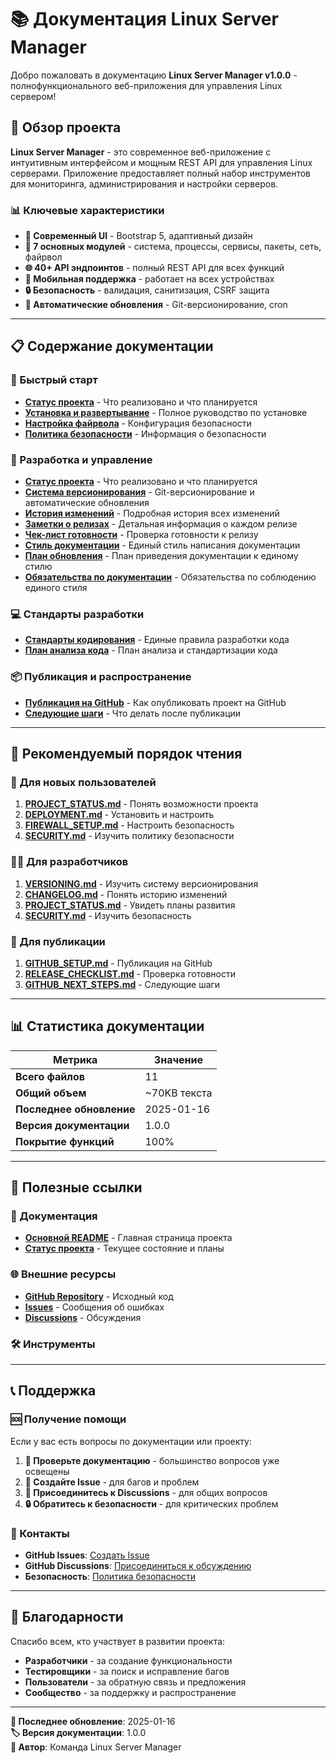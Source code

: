 # 📚 Документация Linux Server Manager

Добро пожаловать в документацию **Linux Server Manager v1.0.0** - полнофункционального веб-приложения для управления Linux сервером!

## 🎯 Обзор проекта

**Linux Server Manager** - это современное веб-приложение с интуитивным интерфейсом и мощным REST API для управления Linux серверами. Приложение предоставляет полный набор инструментов для мониторинга, администрирования и настройки серверов.

### 📊 Ключевые характеристики
- **🎨 Современный UI** - Bootstrap 5, адаптивный дизайн
- **🔧 7 основных модулей** - система, процессы, сервисы, пакеты, сеть, файрвол
- **🌐 40+ API эндпоинтов** - полный REST API для всех функций
- **📱 Мобильная поддержка** - работает на всех устройствах
- **🔒 Безопасность** - валидация, санитизация, CSRF защита
- **🔄 Автоматические обновления** - Git-версионирование, cron

---

## 📋 Содержание документации

### 🚀 Быстрый старт
- **[Статус проекта](PROJECT_STATUS.md)** - Что реализовано и что планируется
- **[Установка и развертывание](DEPLOYMENT.md)** - Полное руководство по установке
- **[Настройка файрвола](FIREWALL_SETUP.md)** - Конфигурация безопасности
- **[Политика безопасности](SECURITY.md)** - Информация о безопасности

### 🔧 Разработка и управление
- **[Статус проекта](PROJECT_STATUS.md)** - Что реализовано и что планируется
- **[Система версионирования](VERSIONING.md)** - Git-версионирование и автоматические обновления
- **[История изменений](CHANGELOG.md)** - Подробная история всех изменений
- **[Заметки о релизах](RELEASE_NOTES.md)** - Детальная информация о каждом релизе
- **[Чек-лист готовности](RELEASE_CHECKLIST.md)** - Проверка готовности к релизу
- **[Стиль документации](DOCUMENTATION_STYLE.md)** - Единый стиль написания документации
- **[План обновления](DOCUMENTATION_UPDATE_PLAN.md)** - План приведения документации к единому стилю
- **[Обязательства по документации](DOCUMENTATION_COMMITMENT.md)** - Обязательства по соблюдению единого стиля

### 💻 Стандарты разработки
- **[Стандарты кодирования](CODING_STANDARDS.md)** - Единые правила разработки кода
- **[План анализа кода](CODE_ANALYSIS_PLAN.md)** - План анализа и стандартизации кода

### 📦 Публикация и распространение
- **[Публикация на GitHub](GITHUB_SETUP.md)** - Как опубликовать проект на GitHub
- **[Следующие шаги](GITHUB_NEXT_STEPS.md)** - Что делать после публикации


---

## 🎯 Рекомендуемый порядок чтения

### 👤 Для новых пользователей
1. **[PROJECT_STATUS.md](PROJECT_STATUS.md)** - Понять возможности проекта
2. **[DEPLOYMENT.md](DEPLOYMENT.md)** - Установить и настроить
3. **[FIREWALL_SETUP.md](FIREWALL_SETUP.md)** - Настроить безопасность
4. **[SECURITY.md](SECURITY.md)** - Изучить политику безопасности

### 👨‍💻 Для разработчиков
1. **[VERSIONING.md](VERSIONING.md)** - Изучить систему версионирования
2. **[CHANGELOG.md](CHANGELOG.md)** - Понять историю изменений
3. **[PROJECT_STATUS.md](PROJECT_STATUS.md)** - Увидеть планы развития
4. **[SECURITY.md](SECURITY.md)** - Изучить безопасность

### 🚀 Для публикации
1. **[GITHUB_SETUP.md](GITHUB_SETUP.md)** - Публикация на GitHub
2. **[RELEASE_CHECKLIST.md](RELEASE_CHECKLIST.md)** - Проверка готовности
3. **[GITHUB_NEXT_STEPS.md](GITHUB_NEXT_STEPS.md)** - Следующие шаги

---

## 📊 Статистика документации

| Метрика | Значение |
|---------|----------|
| **Всего файлов** | 11 |
| **Общий объем** | ~70KB текста |
| **Последнее обновление** | 2025-01-16 |
| **Версия документации** | 1.0.0 |
| **Покрытие функций** | 100% |

---

## 🔗 Полезные ссылки

### 📖 Документация
- **[Основной README](../README.md)** - Главная страница проекта
- **[Статус проекта](PROJECT_STATUS.md)** - Текущее состояние и планы

### 🌐 Внешние ресурсы
- **[GitHub Repository](https://github.com/segallar/linux-server-manager)** - Исходный код
- **[Issues](https://github.com/segallar/linux-server-manager/issues)** - Сообщения об ошибках
- **[Discussions](https://github.com/segallar/linux-server-manager/discussions)** - Обсуждения

### 🛠️ Инструменты


---

## 📞 Поддержка

### 🆘 Получение помощи
Если у вас есть вопросы по документации или проекту:

1. **📖 Проверьте документацию** - большинство вопросов уже освещены
2. **🐛 Создайте Issue** - для багов и проблем
3. **💬 Присоединитесь к Discussions** - для общих вопросов
4. **🔒 Обратитесь к безопасности** - для критических проблем

### 📧 Контакты
- **GitHub Issues**: [Создать Issue](https://github.com/segallar/linux-server-manager/issues)
- **GitHub Discussions**: [Присоединиться к обсуждению](https://github.com/segallar/linux-server-manager/discussions)
- **Безопасность**: [Политика безопасности](SECURITY.md#🛡️-сообщение-об-уязвимостях)

---

## 🎉 Благодарности

Спасибо всем, кто участвует в развитии проекта:
- **Разработчики** - за создание функциональности
- **Тестировщики** - за поиск и исправление багов
- **Пользователи** - за обратную связь и предложения
- **Сообщество** - за поддержку и распространение

---

**📅 Последнее обновление**: 2025-01-16  
**🏷️ Версия документации**: 1.0.0  
**📝 Автор**: Команда Linux Server Manager
